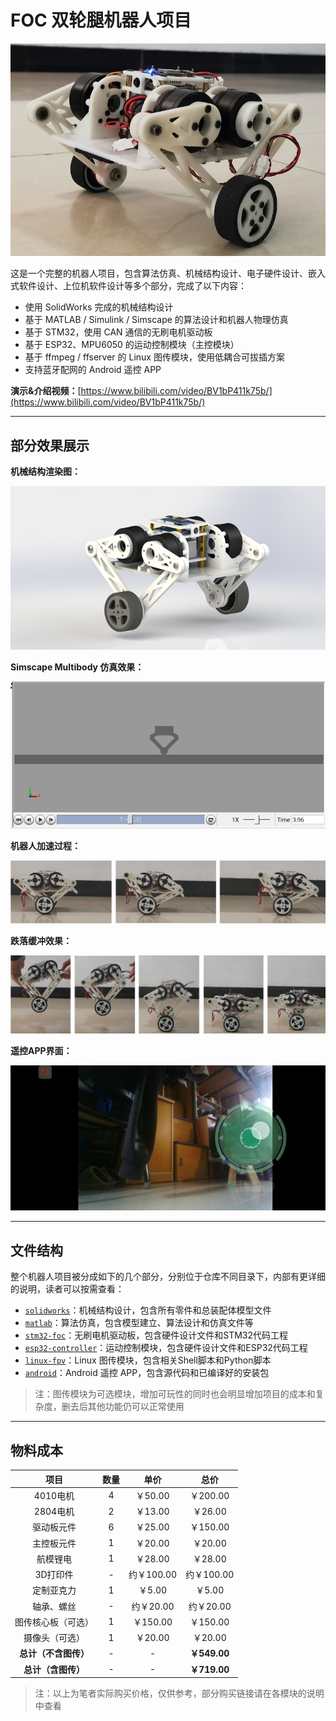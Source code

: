 # FOC 双轮腿机器人项目

![封面](readme-img/cover.jpg)

这是一个完整的机器人项目，包含算法仿真、机械结构设计、电子硬件设计、嵌入式软件设计、上位机软件设计等多个部分，完成了以下内容：

- 使用 SolidWorks 完成的机械结构设计
- 基于 MATLAB / Simulink / Simscape 的算法设计和机器人物理仿真
- 基于 STM32，使用 CAN 通信的无刷电机驱动板
- 基于 ESP32、MPU6050 的运动控制模块（主控模块）
- 基于 ffmpeg / ffserver 的 Linux 图传模块，使用低耦合可拔插方案
- 支持蓝牙配网的 Android 遥控 APP

**演示&介绍视频：**[https://www.bilibili.com/video/BV1bP411k75b/](https://www.bilibili.com/video/BV1bP411k75b/)

---

## 部分效果展示

**机械结构渲染图：**

![渲染图](readme-img/mechanical.png)

**Simscape Multibody 仿真效果：**

![仿真](readme-img/simulation.png)

**机器人加速过程：**

![加速](readme-img/accel.png)

**跌落缓冲效果：**

![跌落](readme-img/fall.png)

**遥控APP界面：**

![App](readme-img/app.png)

---

## 文件结构

整个机器人项目被分成如下的几个部分，分别位于仓库不同目录下，内部有更详细的说明，读者可以按需查看：

- [`solidworks`](solidworks)：机械结构设计，包含所有零件和总装配体模型文件
- [`matlab`](matlab)：算法仿真，包含模型建立、算法设计和仿真文件等
- [`stm32-foc`](stm32-foc)：无刷电机驱动板，包含硬件设计文件和STM32代码工程
- [`esp32-controller`](esp32-controller)：运动控制模块，包含硬件设计文件和ESP32代码工程
- [`linux-fpv`](linux-fpv)：Linux 图传模块，包含相关Shell脚本和Python脚本
- [`android`](android)：Android 遥控 APP，包含源代码和已编译好的安装包

> 注：图传模块为可选模块，增加可玩性的同时也会明显增加项目的成本和复杂度，删去后其他功能仍可以正常使用

---

## 物料成本

| 项目 | 数量 | 单价 | 总价 |
| :--: | :--: | :--: | :--: |
| 4010电机 | 4 | ￥50.00 | ￥200.00 |
| 2804电机 | 2 | ￥13.00 | ￥26.00 |
| 驱动板元件 | 6 | ￥25.00 | ￥150.00 |
| 主控板元件 | 1 | ￥20.00 | ￥20.00 |
| 航模锂电 | 1 | ￥28.00 | ￥28.00 |
| 3D打印件 | - | 约￥100.00 | 约￥100.00 |
| 定制亚克力 | 1 | ￥5.00 | ￥5.00 |
| 轴承、螺丝 | - | 约￥20.00 | 约￥20.00 |
| 图传核心板（可选） | 1 | ￥150.00 | ￥150.00 |
| 摄像头（可选） | 1 | ￥20.00 | ￥20.00 |
| **总计（不含图传）** | - | - | **￥549.00** |
| **总计（含图传）** | - | - | **￥719.00** |

> 注：以上为笔者实际购买价格，仅供参考，部分购买链接请在各模块的说明中查看
